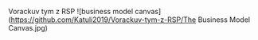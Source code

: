 Vorackuv tym z RSP
![business model canvas](https://github.com/Katuli2019/Vorackuv-tym-z-RSP/The Business Model Canvas.jpg)